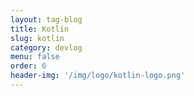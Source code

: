 ```yaml
---
layout: tag-blog
title: Kotlin
slug: kotlin
category: devlog
menu: false
order: 6
header-img: '/img/logo/kotlin-logo.png'
---
```

